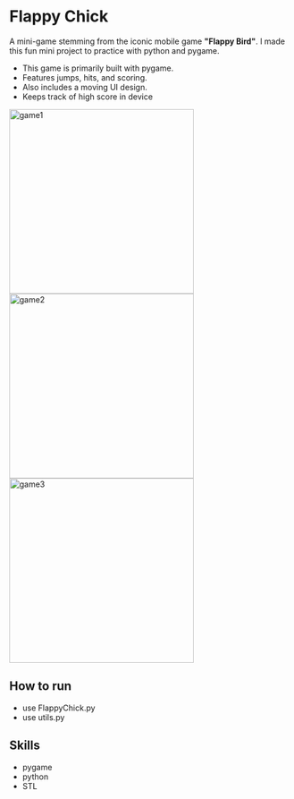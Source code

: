 # Flappy Chick

A mini-game stemming from the iconic mobile game <strong>"Flappy Bird"</strong>. I made this fun mini project to practice with python and pygame.
- This game is primarily built with pygame.
- Features jumps, hits, and scoring.
- Also includes a moving UI design.
- Keeps track of high score in device 

<img width="330" alt="game1" src="https://github.com/user-attachments/assets/676ccd0e-a192-4fb3-966a-cdf3852901ef" />

<img width="330" alt="game2" src="https://github.com/user-attachments/assets/5c9e2248-8ea6-4eb2-b815-f19e0079896a" />

<img width="330" alt="game3" src="https://github.com/user-attachments/assets/17532e53-222d-47fe-86f5-707f657a8c8c" />


## How to run
- use FlappyChick.py
- use utils.py

## Skills  
- pygame
- python
- STL 
